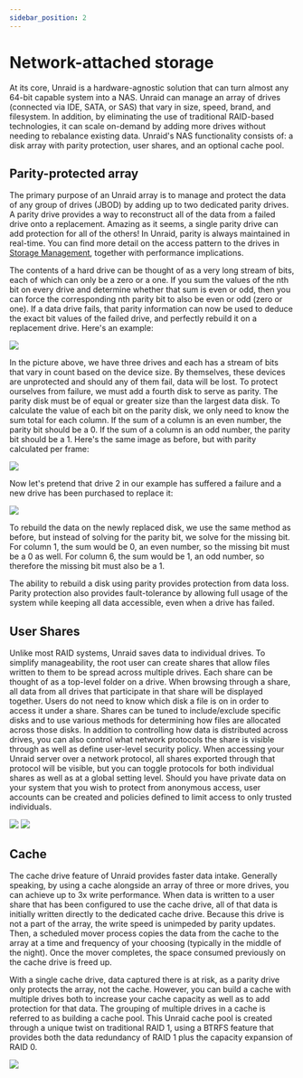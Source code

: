 ```yaml
---
sidebar_position: 2
---
```


# Network-attached storage

At its core, Unraid is a hardware-agnostic solution that can turn almost any 64-bit capable system into a NAS. Unraid can manage an array of drives (connected via IDE, SATA, or SAS) that vary in size, speed, brand, and filesystem. In addition, by eliminating the use of traditional RAID-based technologies, it can scale on-demand by adding more drives without needing to rebalance existing data. Unraid's NAS functionality consists of: a disk array with parity protection, user shares, and an optional cache pool.

## Parity-protected array

The primary purpose of an Unraid array is to manage and protect the data of any group of drives (JBOD) by adding up to two dedicated parity drives. A parity drive provides a way to reconstruct all of the data from a failed drive onto a replacement. Amazing as it seems, a single parity drive can add protection for all of the others! In Unraid, parity is always maintained in real-time. You can find more detail on the access pattern to the drives in [Storage Management](./storage-management.md), together with performance implications.

The contents of a hard drive can be thought of as a very long stream of bits, each of which can only be a zero or a one. If you sum the values of the nth bit on every drive and determine whether that sum is even or odd, then you can force the corresponding nth parity bit to also be even or odd (zero or one). If a data drive fails, that parity information can now be used to deduce the exact bit values of the failed drive, and perfectly rebuild it on a replacement drive. Here's an example:

![](../assets/No_parity@2x.png)

In the picture above, we have three drives and each has a stream of bits that vary in count based on the device size. By themselves, these devices are unprotected and should any of them fail, data will be lost. To protect ourselves from failure, we must add a fourth disk to serve as parity. The parity disk must be of equal or greater size than the largest data disk. To calculate the value of each bit on the parity disk, we only need to know the sum total for each column. If the sum of a column is an even number, the parity bit should be a 0. If the sum of a column is an odd number, the parity bit should be a 1. Here's the same image as before, but with parity calculated per frame:

![](../assets/Parity@2x.png)

Now let's pretend that drive 2 in our example has suffered a failure and a new drive has been purchased to replace it:

![](../assets/Drive_failure@2x.png)

To rebuild the data on the newly replaced disk, we use the same method as before, but instead of solving for the parity bit, we solve for the missing bit. For column 1, the sum would be 0, an even number, so the missing bit must be a 0 as well. For column 6, the sum would be 1, an odd number, so therefore the missing bit must also be a 1.

The ability to rebuild a disk using parity provides protection from data loss. Parity protection also provides fault-tolerance by allowing full usage of the system while keeping all data accessible, even when a drive has failed.

## User Shares

Unlike most RAID systems, Unraid saves data to individual drives. To simplify manageability, the root user can create shares that allow files written to them to be spread across multiple drives. Each share can be thought of as a top-level folder on a drive. When browsing through a share, all data from all drives that participate in that share will be displayed together. Users do not need to know which disk a file is on in order to access it under a share. Shares can be tuned to include/exclude specific disks and to use various methods for determining how files are allocated across those disks. In addition to controlling how data is distributed across drives, you can also control what network protocols the share is visible through as well as define user-level security
policy. When accessing your Unraid server over a network protocol, all shares exported through that protocol will be visible, but you can toggle protocols for both individual shares as well as at a global setting level. Should you have private data on your system that you wish to protect from anonymous access, user accounts can be created and policies defined to limit access to only trusted individuals.

![](../assets/User_shares_-_distribution@2x.png)
![](../assets/User_shares_-_access@2x.png)

## Cache

The cache drive feature of Unraid provides faster data intake. Generally speaking, by using a cache alongside an array of three or more drives, you can achieve up to 3x write performance. When data is written to a user share that has been configured to use the cache drive, all of that data is initially written directly to the dedicated cache drive. Because this drive is not a part of the array, the write speed is unimpeded by parity updates. Then, a scheduled mover process copies the data from the cache to the array at a time and frequency of your choosing (typically in the middle of the night). Once the mover completes, the space consumed previously on the cache drive is freed up.

With a single cache drive, data captured there is at risk, as a parity drive only protects the array, not the cache. However, you can build a cache with multiple drives both to increase your cache capacity as well as to add protection for that data. The grouping of multiple drives in a cache is referred to as building a cache pool. This Unraid cache pool is created through a unique twist on traditional RAID 1, using a BTRFS feature that provides both the data redundancy of RAID 1 plus the capacity expansion of RAID 0.

![](../assets/Cache-pool.gif)
